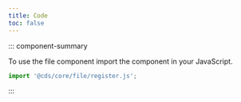 ```yaml
---
title: Code
toc: false
---
```


::: component-summary

To use the file component import the component in your JavaScript.

```javascript
import '@cds/core/file/register.js';
```

:::

<CdsDemos componentName="file" />
